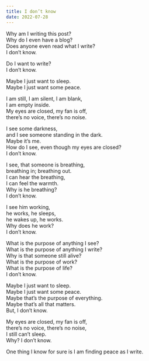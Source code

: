 ```yaml
---
title: I don’t know
date: 2022-07-28
---
```


Why am I writing this post?<br>
Why do I even have a blog?<br>
Does anyone even read what I write?<br>
I don’t know.

Do I want to write?<br>
I don’t know.

Maybe I just want to sleep.<br>
Maybe I just want some peace.

I am still, I am silent, I am blank,<br>
I am empty inside.<br>
My eyes are closed, my fan is off,<br>
there’s no voice, there’s no noise.<br>

I see some darkness,<br>
and I see someone standing in the dark.<br>
Maybe it’s me.<br>
How do I see, even though my eyes are closed?<br>
I don’t know.<br>

I see, that someone is breathing,<br>
breathing in; breathing out.<br>
I can hear the breathing,<br>
I can feel the warmth.<br>
Why is he breathing?<br>
I don’t know.

I see him working,<br>
he works, he sleeps,<br>
he wakes up, he works.<br>
Why does he work?<br>
I don’t know.

What is the purpose of anything I see?<br>
What is the purpose of anything I write?<br>
Why is that someone still alive?<br>
What is the purpose of work?<br>
What is the purpose of life?<br>
I don’t know.

Maybe I just want to sleep.<br>
Maybe I just want some peace.<br>
Maybe that’s the purpose of everything.<br>
Maybe that’s all that matters.<br>
But, I don’t know.

My eyes are closed, my fan is off,<br>
there’s no voice, there’s no noise,<br>
I still can’t sleep.<br>
Why? I don’t know.

One thing I know for sure is I am finding peace as I write.
